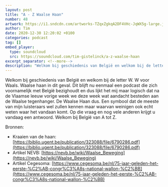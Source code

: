 ```yaml
---
layout: post
title: "A - Z Waalse Haan"
number: 48
artwork: https://i1.sndcdn.com/artworks-TZqxZgkqA2DF4VHc-JqWX5g-large.jpg
author: Tim
date: 2020-12-30 12:20:02 +0100
categories: podcast
tag: []
embed_player:
  type: soundcloud
  src: https://soundcloud.com/tim-gistelinck/a-z-waalse-haan
excerpt_separator: <!--more-->
description: "Welkom bij geschiedenis van België en welkom bij de letter W."
---
```

Welkom bij geschiedenis van België en welkom bij de letter W. W voor Waals. Waalse haan in dit geval. Dit blijft nu eenmaal een podcast die zich voornamelijk met België bezighoudt en dus lijkt het mij maar logisch dat na de Vlaamse leeuw vorige week we deze week wat aandacht besteden aan de Waalse tegenhanger. De Waalse Haan dus. Een symbool dat de meeste van mijn luisteraars wel zullen kennen maar waarvan weinigen ook echt weten waar het vandaan komt. Op die vraag en nog vele anderen krijgt u vandaag een antwoord. Welkom bij België van A tot Z.

Bronnen:
- Kraaien van de haan: [https://biblio.ugent.be/publication/323088/file/6790286.pdf](https://biblio.ugent.be/publication/323088/file/6790286.pdf)
- Artikel NEVB: [https://nevb.be/wiki/Waalse_Beweging](https://nevb.be/wiki/Waalse_Beweging)
- Artikel Cegesoma: [https://www.cegesoma.be/nl/75-jaar-geleden-het-eerste-%C2%AB-congr%C3%A8s-national-wallon-%C2%BB](https://www.cegesoma.be/nl/75-jaar-geleden-het-eerste-%C2%AB-congr%C3%A8s-national-wallon-%C2%BB)